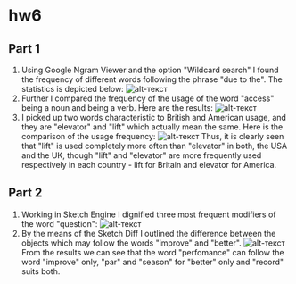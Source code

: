 # hw6
## Part 1
1. Using Google Ngram Viewer and the option "Wildcard search" I found the frequency of different words following the phrase "due to the". The statistics is depicted below:
![alt-текст](https://pp.userapi.com/c830209/v830209782/cab24/yZzmJOJ6A6U.jpg "Необязательный титул")
2. Further I compared the frequency of the usage of the word "access" being a noun and being a verb. Here are the results:
![alt-текст](https://pp.userapi.com/c830209/v830209210/cbf0b/tgZ2py3Fwb8.jpg "Необязательный титул")
3. I picked up two words characteristic to British and American usage, and they are "elevator" and "lift" which actually mean the same. Here is the comparison of the usage frequency:
![alt-текст](https://pp.userapi.com/c841425/v841425210/8b640/k9a0JMeaBSI.jpg "Необязательный титул")
Thus, it is clearly seen that "lift" is used completely more often than "elevator" in both, the USA and the UK, though "lift" and "elevator" are more frequently used respectively in each country - lift for Britain and elevator for America.
## Part 2
1. Working in Sketch Engine I dignified three most frequent modifiers of the word "question":
![alt-текст](https://pp.userapi.com/c846121/v846121715/1e154/OQCYtiyqoG4.jpg "Необязательный титул")
2. By the means of the Sketch Diff I outlined the difference between the objects which may follow the words "improve" and "better".
![alt-текст](https://pp.userapi.com/c847120/v847120350/1d9bf/m_-3rWLr2KI.jpg "Необязательный титул")
From the results we can see that the word "perfomance" can follow the word "improve" only, "par" and "season" for "better" only and "record" suits both.
